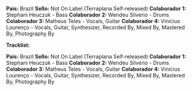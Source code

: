 **Pais:** Brazil
**Sello:** Not On Label (Terraplana Self-released)
**Colaborador 1:** Stephani Heuczuk - Bass
**Colaborador 2:** Wendeu Silverio - Drums
**Colaborador 3:** Matheus Teles - Vocals, Guitar
**Colaborador 4:** Vinícius Lourenço - Vocals, Guitar, Synthesizer, Recorded By, Mixed By, Mastered By, Photography By

**Tracklist:**

**Pais:** Brazil
**Sello:** Not On Label (Terraplana Self-released)
**Colaborador 1:** Stephani Heuczuk - Bass
**Colaborador 2:** Wendeu Silverio - Drums
**Colaborador 3:** Matheus Teles - Vocals, Guitar
**Colaborador 4:** Vinícius Lourenço - Vocals, Guitar, Synthesizer, Recorded By, Mixed By, Mastered By, Photography By

